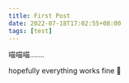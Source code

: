 ```yaml
---
title: First Post
date: 2022-07-18T17:02:55+08:00
tags: [test]
---
```


喵喵喵.......

hopefully everything works fine 🥶
